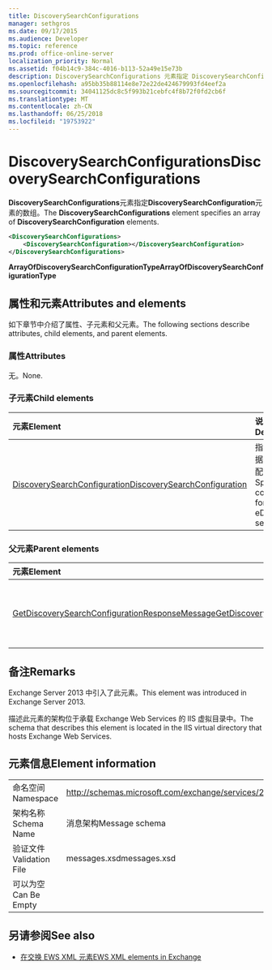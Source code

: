 ```yaml
---
title: DiscoverySearchConfigurations
manager: sethgros
ms.date: 09/17/2015
ms.audience: Developer
ms.topic: reference
ms.prod: office-online-server
localization_priority: Normal
ms.assetid: f04b14c9-384c-4016-b113-52a49e15e73b
description: DiscoverySearchConfigurations 元素指定 DiscoverySearchConfiguration 元素的数组。
ms.openlocfilehash: a95bb35b88114e8e72e22de424679993fd4eef2a
ms.sourcegitcommit: 34041125dc8c5f993b21cebfc4f8b72f0fd2cb6f
ms.translationtype: MT
ms.contentlocale: zh-CN
ms.lasthandoff: 06/25/2018
ms.locfileid: "19753922"
---
```

# <a name="discoverysearchconfigurations"></a><span data-ttu-id="f4f5c-103">DiscoverySearchConfigurations</span><span class="sxs-lookup"><span data-stu-id="f4f5c-103">DiscoverySearchConfigurations</span></span>

<span data-ttu-id="f4f5c-104">**DiscoverySearchConfigurations**元素指定**DiscoverySearchConfiguration**元素的数组。</span><span class="sxs-lookup"><span data-stu-id="f4f5c-104">The **DiscoverySearchConfigurations** element specifies an array of **DiscoverySearchConfiguration** elements.</span></span> 
  
```XML
<DiscoverySearchConfigurations>
    <DiscoverySearchConfiguration></DiscoverySearchConfiguration>
</DiscoverySearchConfigurations>
```

 <span data-ttu-id="f4f5c-105">**ArrayOfDiscoverySearchConfigurationType**</span><span class="sxs-lookup"><span data-stu-id="f4f5c-105">**ArrayOfDiscoverySearchConfigurationType**</span></span>
## <a name="attributes-and-elements"></a><span data-ttu-id="f4f5c-106">属性和元素</span><span class="sxs-lookup"><span data-stu-id="f4f5c-106">Attributes and elements</span></span>

<span data-ttu-id="f4f5c-107">如下章节中介绍了属性、子元素和父元素。</span><span class="sxs-lookup"><span data-stu-id="f4f5c-107">The following sections describe attributes, child elements, and parent elements.</span></span>
  
### <a name="attributes"></a><span data-ttu-id="f4f5c-108">属性</span><span class="sxs-lookup"><span data-stu-id="f4f5c-108">Attributes</span></span>

<span data-ttu-id="f4f5c-109">无。</span><span class="sxs-lookup"><span data-stu-id="f4f5c-109">None.</span></span>
  
### <a name="child-elements"></a><span data-ttu-id="f4f5c-110">子元素</span><span class="sxs-lookup"><span data-stu-id="f4f5c-110">Child elements</span></span>

|<span data-ttu-id="f4f5c-111">**元素**</span><span class="sxs-lookup"><span data-stu-id="f4f5c-111">**Element**</span></span>|<span data-ttu-id="f4f5c-112">**说明**</span><span class="sxs-lookup"><span data-stu-id="f4f5c-112">**Description**</span></span>|
|:-----|:-----|
|[<span data-ttu-id="f4f5c-113">DiscoverySearchConfiguration</span><span class="sxs-lookup"><span data-stu-id="f4f5c-113">DiscoverySearchConfiguration</span></span>](discoverysearchconfiguration.md) <br/> |<span data-ttu-id="f4f5c-114">指定的电子数据展示搜索的配置。</span><span class="sxs-lookup"><span data-stu-id="f4f5c-114">Specifies the configuration for eDiscovery search.</span></span>  <br/> |
   
### <a name="parent-elements"></a><span data-ttu-id="f4f5c-115">父元素</span><span class="sxs-lookup"><span data-stu-id="f4f5c-115">Parent elements</span></span>

|<span data-ttu-id="f4f5c-116">**元素**</span><span class="sxs-lookup"><span data-stu-id="f4f5c-116">**Element**</span></span>|<span data-ttu-id="f4f5c-117">**说明**</span><span class="sxs-lookup"><span data-stu-id="f4f5c-117">**Description**</span></span>|
|:-----|:-----|
|[<span data-ttu-id="f4f5c-118">GetDiscoverySearchConfigurationResponseMessage</span><span class="sxs-lookup"><span data-stu-id="f4f5c-118">GetDiscoverySearchConfigurationResponseMessage</span></span>](getdiscoverysearchconfigurationresponsemessage.md) <br/> |<span data-ttu-id="f4f5c-119">指定**GetDiscoverySearchConfiguration**请求的响应消息。</span><span class="sxs-lookup"><span data-stu-id="f4f5c-119">Specifies the response message for a **GetDiscoverySearchConfiguration** request.</span></span>  <br/> |
   
## <a name="remarks"></a><span data-ttu-id="f4f5c-120">备注</span><span class="sxs-lookup"><span data-stu-id="f4f5c-120">Remarks</span></span>

<span data-ttu-id="f4f5c-121">Exchange Server 2013 中引入了此元素。</span><span class="sxs-lookup"><span data-stu-id="f4f5c-121">This element was introduced in Exchange Server 2013.</span></span>
  
<span data-ttu-id="f4f5c-122">描述此元素的架构位于承载 Exchange Web Services 的 IIS 虚拟目录中。</span><span class="sxs-lookup"><span data-stu-id="f4f5c-122">The schema that describes this element is located in the IIS virtual directory that hosts Exchange Web Services.</span></span>
  
## <a name="element-information"></a><span data-ttu-id="f4f5c-123">元素信息</span><span class="sxs-lookup"><span data-stu-id="f4f5c-123">Element information</span></span>

|||
|:-----|:-----|
|<span data-ttu-id="f4f5c-124">命名空间</span><span class="sxs-lookup"><span data-stu-id="f4f5c-124">Namespace</span></span>  <br/> |http://schemas.microsoft.com/exchange/services/2006/messages  <br/> |
|<span data-ttu-id="f4f5c-125">架构名称</span><span class="sxs-lookup"><span data-stu-id="f4f5c-125">Schema Name</span></span>  <br/> |<span data-ttu-id="f4f5c-126">消息架构</span><span class="sxs-lookup"><span data-stu-id="f4f5c-126">Message schema</span></span>  <br/> |
|<span data-ttu-id="f4f5c-127">验证文件</span><span class="sxs-lookup"><span data-stu-id="f4f5c-127">Validation File</span></span>  <br/> |<span data-ttu-id="f4f5c-128">messages.xsd</span><span class="sxs-lookup"><span data-stu-id="f4f5c-128">messages.xsd</span></span>  <br/> |
|<span data-ttu-id="f4f5c-129">可以为空</span><span class="sxs-lookup"><span data-stu-id="f4f5c-129">Can Be Empty</span></span>  <br/> ||
   
## <a name="see-also"></a><span data-ttu-id="f4f5c-130">另请参阅</span><span class="sxs-lookup"><span data-stu-id="f4f5c-130">See also</span></span>

- [<span data-ttu-id="f4f5c-131">在交换 EWS XML 元素</span><span class="sxs-lookup"><span data-stu-id="f4f5c-131">EWS XML elements in Exchange</span></span>](ews-xml-elements-in-exchange.md)

